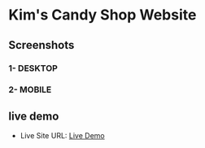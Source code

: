 <h1> Kim's Candy Shop Website </h1>
<h2>Screenshots</h2>
<h3>1- DESKTOP</h3>
<h3>2- MOBILE</h3>
<h2> live demo </h2>
<ul>
<li>Live Site URL:  <a href="https://majestic-vacherin-bec266.netlify.app/"> Live Demo </a></li>
</ul>
